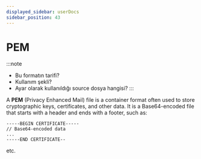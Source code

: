 ```yaml
---
displayed_sidebar: userDocs
sidebar_position: 43
---
```


# PEM

:::note
* Bu formatın tarifi?
* Kullanım şekli?
* Ayar olarak kullanıldığı source dosya hangisi?
:::

A **PEM** (Privacy Enhanced Mail) file is a container format often used to store cryptographic keys, certificates, and other data. It is a Base64-encoded file that starts with a header and ends with a footer, such as:

```encoding
-----BEGIN CERTIFICATE-----
// Base64-encoded data
...
-----END CERTIFICATE--
```

etc.
